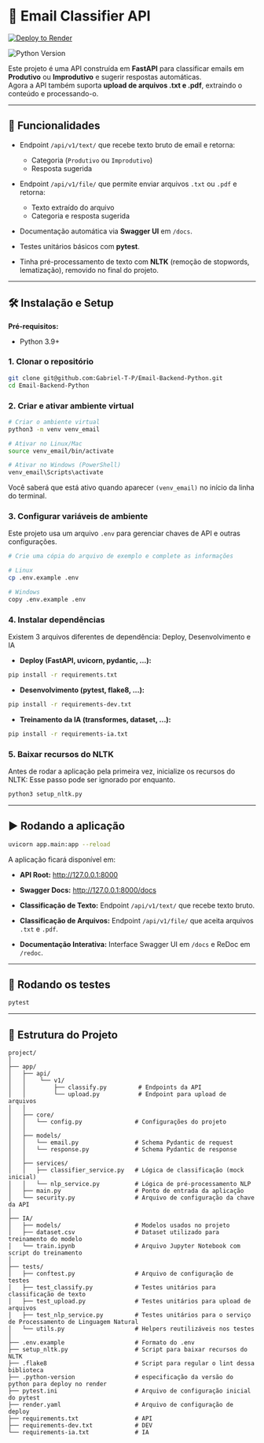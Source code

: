 # 📧 Email Classifier API

[![Deploy to Render](https://render.com/images/deploy-to-render-button.svg)](https://render.com/deploy?repo=https://github.com/Gabriel-T-P/Email-Backend-Python)

![Python Version](https://img.shields.io/badge/python-3.9+-blue.svg)

Este projeto é uma API construída em **FastAPI** para classificar emails em **Produtivo** ou **Improdutivo** e sugerir respostas automáticas.  
Agora a API também suporta **upload de arquivos .txt e .pdf**, extraindo o conteúdo e processando-o.

---

## 🚀 Funcionalidades

- Endpoint `/api/v1/text/` que recebe texto bruto de email e retorna:
  - Categoria (`Produtivo` ou `Improdutivo`)
  - Resposta sugerida

- Endpoint `/api/v1/file/` que permite enviar arquivos `.txt` ou `.pdf` e retorna:
  - Texto extraído do arquivo
  - Categoria e resposta sugerida

- Documentação automática via **Swagger UI** em `/docs`.

- Testes unitários básicos com **pytest**.

- Tinha pré-processamento de texto com **NLTK** (remoção de stopwords, lematização), removido no final do projeto.

---

## 🛠️ Instalação e Setup

**Pré-requisitos:**
- Python 3.9+

### 1. Clonar o repositório
```bash
git clone git@github.com:Gabriel-T-P/Email-Backend-Python.git
cd Email-Backend-Python
```

### 2. Criar e ativar ambiente virtual
```bash
# Criar o ambiente virtual
python3 -m venv venv_email

# Ativar no Linux/Mac
source venv_email/bin/activate

# Ativar no Windows (PowerShell)
venv_email\Scripts\activate
```

Você saberá que está ativo quando aparecer `(venv_email)` no início da linha do terminal.

### 3. Configurar variáveis de ambiente
Este projeto usa um arquivo `.env` para gerenciar chaves de API e outras configurações.

```bash
# Crie uma cópia do arquivo de exemplo e complete as informações

# Linux
cp .env.example .env

# Windows
copy .env.example .env
```

### 4. Instalar dependências
Existem 3 arquivos diferentes de dependência: Deploy, Desenvolvimento e IA

- **Deploy (FastAPI, uvicorn, pydantic, ...):**
```bash
pip install -r requirements.txt
```

- **Desenvolvimento (pytest, flake8, ...):**
```bash
pip install -r requirements-dev.txt
```

- **Treinamento da IA (transformes, dataset, ...):**
```bash
pip install -r requirements-ia.txt
```

### 5. Baixar recursos do NLTK
Antes de rodar a aplicação pela primeira vez, inicialize os recursos do NLTK:
Esse passo pode ser ignorado por enquanto.
```bash
python3 setup_nltk.py
```

---

## ▶️ Rodando a aplicação

```bash
uvicorn app.main:app --reload
```

A aplicação ficará disponível em:
- **API Root:** http://127.0.0.1:8000  
- **Swagger Docs:** http://127.0.0.1:8000/docs  

- **Classificação de Texto:** Endpoint `/api/v1/text/` que recebe texto bruto.
- **Classificação de Arquivos:** Endpoint `/api/v1/file/` que aceita arquivos `.txt` e `.pdf`.
- **Documentação Interativa:** Interface Swagger UI em `/docs` e ReDoc em `/redoc`.

---

## 🧪 Rodando os testes

```bash
pytest
```

---

## 📂 Estrutura do Projeto

```
project/
│
├── app/                  
│   ├── api/
│   │    └── v1/
│   │        ├── classify.py         # Endpoints da API
│   │        └── upload.py           # Endpoint para upload de arquivos
│   │
│   ├── core/
│   │   └── config.py               # Configurações do projeto
│   │
│   ├── models/
│   │   └── email.py                # Schema Pydantic de request
│   │   └── response.py             # Schema Pydantic de response
│   │
│   ├── services/
│   │   ├── classifier_service.py   # Lógica de classificação (mock inicial)
│   │   └── nlp_service.py          # Lógica de pré-processamento NLP
│   ├── main.py                     # Ponto de entrada da aplicação
│   └── security.py                 # Arquivo de configuração da chave da API
│
├── IA/
│   ├── models/                     # Modelos usados no projeto
│   ├── dataset.csv                 # Dataset utilizado para treinamento do modelo
│   └── train.ipynb                 # Arquivo Jupyter Notebook com script do treinamento
│
├── tests/
│   ├── conftest.py                 # Arquivo de configuração de testes
│   ├── test_classify.py            # Testes unitários para classificação de texto
│   ├── test_upload.py              # Testes unitários para upload de arquivos
│   ├── test_nlp_service.py         # Testes unitários para o serviço de Processamento de Linguagem Natural
│   └── utils.py                    # Helpers reutilizáveis nos testes
│
├── .env.example                    # Formato do .env
├── setup_nltk.py                   # Script para baixar recursos do NLTK
├── .flake8                         # Script para regular o lint dessa biblioteca
├── .python-version                 # especificação da versão do python para deploy no render
├── pytest.ini                      # Arquivo de configuração inicial do pytest
├── render.yaml                     # Arquivo de configuração de deploy
├── requirements.txt                # API
├── requirements-dev.txt            # DEV
└── requirements-ia.txt             # IA
```